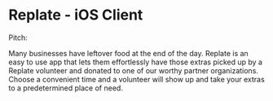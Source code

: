 # Replate - iOS Client 

Pitch: 

Many businesses have leftover food at the end of the day. Replate is an easy to use app that lets them effortlessly have those extras picked up by a Replate volunteer and donated to one of our worthy partner organizations. Choose a convenient time and a volunteer will show up and take your extras to a predetermined place of need.
